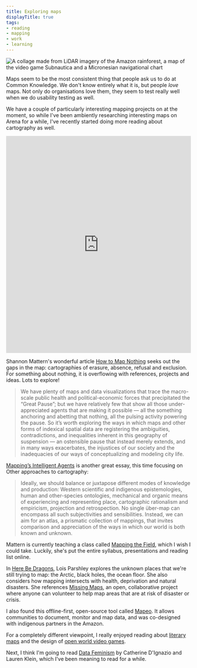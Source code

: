 ```yaml
---
title: Exploring maps
displayTitle: true
tags: 
- reading
- mapping
- work
- learning
---
```


![A collage made from LiDAR imagery of the Amazon rainforest, a map of the video game Subnautica and a Micronesian navigational chart](https://d2w9rnfcy7mm78.cloudfront.net/12119791/original_e717cd0dfc68440c76ba85a4a2b76273.jpg?1622388755?bc=0)

Maps seem to be the most consistent thing that people ask us to do at Common Knowledge. We don't know entirely what it is, but people *love* maps. Not only do organisations love them, they seem to test really well when we do usability testing as well.

We have a couple of particularly interesting mapping projects on at the moment, so while I've been ambiently researching interesting maps on Arena for a while, I've recently started doing more reading about cartography as well.

<iframe style="border:none;" width="100%" height="590" src="https://www.are.na/gemma-copeland/community-maps/embed" title="Community Maps”"></iframe>


Shannon Mattern's wonderful article [How to Map Nothing](https://placesjournal.org/article/how-to-map-nothing/) seeks out the gaps in the map: cartographies of erasure, absence, refusal and exclusion. For something about nothing, it is overflowing with references, projects and ideas. Lots to explore!

> We have plenty of maps and data visualizations that trace the macro-scale public health and political-economic forces that precipitated the “Great Pause”; but we have relatively few that show all those under-appreciated agents that are making it possible — all the something anchoring and abetting that nothing, all the pulsing activity powering the pause. So it’s worth exploring the ways in which maps and other forms of indexical spatial data are registering the ambiguities, contradictions, and inequalities inherent in this geography of suspension — an ostensible pause that instead merely extends, and in many ways exacerbates, the injustices of our society and the inadequacies of our ways of conceptualizing and modeling city life.

[Mapping’s Intelligent Agents](https://placesjournal.org/article/mappings-intelligent-agents/) is another great essay, this time focusing on Other approaches to cartography:

> Ideally, we should balance or juxtapose different modes of knowledge and production: Western scientific and indigenous epistemologies, human and other-species ontologies, mechanical and organic means of experiencing and representing place, cartographic rationalism and empiricism, projection and retrospection. No single über-map can encompass all such subjectivities and sensibilities. Instead, we can aim for an atlas, a prismatic collection of mappings, that invites comparison and appreciation of the ways in which our world is both known and unknown.

Mattern is currently teaching a class called [Mapping the Field](https://mappingthefield.wordsinspace.net/2021/), which I wish I could take. Luckily, she's put the entire syllabus, presentations and reading list online.

In [Here Be Dragons](https://www.vqronline.org/essays-articles/2017/01/here-be-dragons), Lois Parshley explores the unknown places that we're still trying to map: the Arctic, black holes, the ocean floor. She also considers how mapping intersects with health, deprivation and natural disasters. She references [Missing Maps](https://www.missingmaps.org/), an open, collaborative project where anyone can volunteer to help map areas that are at risk of disaster or crisis.

I also found this offline-first, open-source tool called [Mapeo](https://www.digital-democracy.org/mapeo/). It allows communities to document, monitor and map data, and was co-designed with indigenous partners in the Amazon.

For a completely different viewpoint, I really enjoyed reading about [literary maps](https://www.theguardian.com/books/2018/sep/22/wizards-moomins-and-gold-the-magic-and-mysteries-of-maps) and the design of [open world video games](https://www.canadiangeographic.ca/article/inside-intricate-world-video-game-cartography).

Next, I think I'm going to read [Data Feminism](https://data-feminism.mitpress.mit.edu/) by Catherine D'Ignazio and Lauren Klein, which I've been meaning to read for a while.